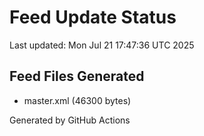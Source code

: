 # Feed Update Status
Last updated: Mon Jul 21 17:47:36 UTC 2025

## Feed Files Generated
- master.xml (46300 bytes)

Generated by GitHub Actions
